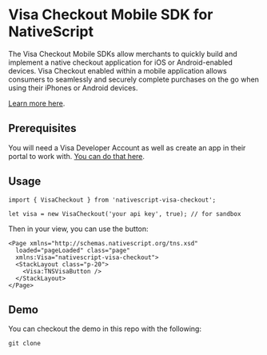 # Visa Checkout Mobile SDK for NativeScript

The Visa Checkout Mobile SDKs allow merchants to quickly build and implement a native checkout application for iOS or Android-enabled devices. Visa Checkout enabled within a mobile application allows consumers to seamlessly and securely complete purchases on the go when using their iPhones or Android devices.

[Learn more here](https://developer.visa.com/products/visa_checkout/guides#adding_visa_checkout_to_a_mobile_application).

## Prerequisites

You will need a Visa Developer Account as well as create an app in their portal to work with. [You can do that here](https://developer.visa.com/portal/#users/new).

## Usage

```
import { VisaCheckout } from 'nativescript-visa-checkout';

let visa = new VisaCheckout('your api key', true); // for sandbox
```

Then in your view, you can use the button:

```
<Page xmlns="http://schemas.nativescript.org/tns.xsd"
  loaded="pageLoaded" class="page"
  xmlns:Visa="nativescript-visa-checkout">
  <StackLayout class="p-20">
    <Visa:TNSVisaButton />
  </StackLayout>
</Page>
```

## Demo

You can checkout the demo in this repo with the following:

```
git clone 




